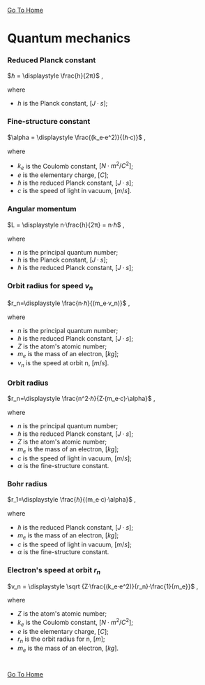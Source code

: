 [Go To Home](https://github.com/melchiorrecaruso/ADimPas)

# Quantum mechanics

### Reduced Planck constant

$ℏ = \displaystyle \frac{h}{2π}$ ,

where

- $h$ is the Planck constant, $[J·s]$;

### Fine-structure constant

$\alpha = \displaystyle \frac{(k_e·e^2)}{(ℏ·c)}$ ,

where

- $k_e$ is the Coulomb constant, $[N·m^2/C^2]$;
- $e$ is the elementary charge, $[C]$;
- $ℏ$ is the reduced Planck constant, $[J·s]$;
- $c$ is the speed of light in vacuum, $[m/s]$.


### Angular momentum

$L = \displaystyle n·\frac{h}{2π} = n·ℏ$ ,

where

- $n$ is the principal quantum number;
- $h$ is the Planck constant, $[J·s]$;
- $ℏ$ is the reduced Planck constant, $[J·s]$;

### Orbit radius for speed $v_n$

$r_n=\displaystyle \frac{n·ℏ}{(m_e·v_n)}$ ,

where

- $n$ is the principal quantum number;
- $ℏ$ is the reduced Planck constant, $[J·s]$;
- $Z$ is the atom's atomic number;
- $m_e$ is the mass of an electron, $[kg]$;
- $v_n$ is the speed at orbit n, $[m/s]$.

### Orbit radius

$r_n=\displaystyle \frac{n^2·ℏ}{Z·(m_e·c)·\alpha}$ ,

where

- $n$ is the principal quantum number;
- $ℏ$ is the reduced Planck constant, $[J·s]$;
- $Z$ is the atom's atomic number;
- $m_e$ is the mass of an electron, $[kg]$;
- $c$ is the speed of light in vacuum, $[m/s]$;
- $\alpha$ is the fine-structure constant.

### Bohr radius

$r_1=\displaystyle \frac{ℏ}{(m_e·c)·\alpha}$ ,

where

- $ℏ$ is the reduced Planck constant, $[J·s]$;
- $m_e$ is the mass of an electron, $[kg]$;
- $c$ is the speed of light in vacuum, $[m/s]$;
- $\alpha$ is the fine-structure constant.

### Electron's speed at orbit $r_n$

$v_n = \displaystyle \sqrt {Z·\frac{(k_e·e^2)}{r_n}·\frac{1}{m_e}}$ ,

where

- $Z$ is the atom's atomic number;
- $k_e$ is the Coulomb constant, $[N·m^2/C^2]$;
- $e$ is the elementary charge, $[C]$;
- $r_n$ is the orbit radius for n, $[m]$;
- $m_e$ is the mass of an electron, $[kg]$.












#
[Go To Home](https://github.com/melchiorrecaruso/ADimPas)